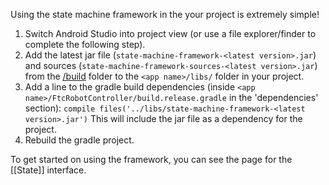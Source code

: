 Using the state machine framework in the your project is extremely simple!

1. Switch Android Studio into project view (or use a file explorer/finder to complete the following step).
2. Add the latest jar file (`state-machine-framework-<latest version>.jar`) and sources (`state-machine-framework-sources-<latest version>.jar`) from the [/build](https://github.com/FTC7393/state-machine-framework/tree/master/build) folder to the  `<app name>/libs/` folder in your project.
3. Add a line to the gradle build dependencies (inside  `<app name>/FtcRobotController/build.release.gradle` in the 'dependencies' section): `compile files('../libs/state-machine-framework-<latest version>.jar')` This will include the jar file as a dependency for the project.
4. Rebuild the gradle project.

To get started on using the framework, you can see the page for the [[State]] interface.
